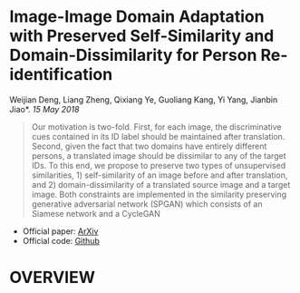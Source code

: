 # Image-Image Domain Adaptation with Preserved Self-Similarity and Domain-Dissimilarity for Person Re-identification

Weijian Deng, Liang Zheng, Qixiang Ye, Guoliang Kang, Yi Yang, Jianbin Jiao*. _15 May 2018_

> Our motivation is two-fold. First, for each image, the discriminative cues contained in its ID label should be maintained after translation. Second, given the fact that two domains have entirely different persons, a translated image should be dissimilar to any of the target IDs. To this end, we propose to preserve two types of unsupervised similarities, 1) self-similarity of an image before and after translation, and 2) domain-dissimilarity of a translated source image and a target image. Both constraints are implemented in the similarity preserving generative adversarial network (SPGAN) which consists of an Siamese network and a CycleGAN

* Official paper: [ArXiv](https://arxiv.org/abs/1711.07027)
* Official code: [Github](https://paperswithcode.com/paper/image-image-domain-adaptation-with-preserved)

# OVERVIEW